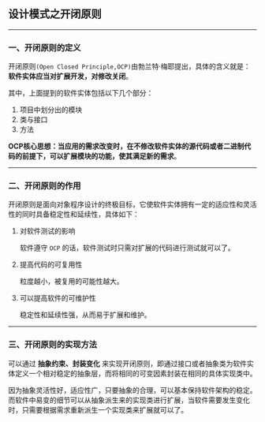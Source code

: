 ## 设计模式之开闭原则

---

### 一、开闭原则的定义

开闭原则`(Open Closed Principle,OCP)`由勃兰特·梅耶提出，具体的含义就是：**软件实体应当对扩展开发，对修改关闭**。

其中，上面提到的软件实体包括以下几个部分：

1. 项目中划分出的模块
2. 类与接口
3. 方法

**OCP核心思想：当应用的需求改变时，在不修改软件实体的源代码或者二进制代码的前提下，可以扩展模块的功能，使其满足新的需求**。

---

### 二、开闭原则的作用

开闭原则是面向对象程序设计的终极目标，它使软件实体拥有一定的适应性和灵活性的同时具备稳定性和延续性，具体如下：

1. 对软件测试的影响

   软件遵守 `OCP` 的话，软件测试时只需对扩展的代码进行测试就可以了。

2. 提高代码的可复用性

   粒度越小，被复用的可能性越大。

3. 可以提高软件的可维护性

   稳定性和延续性强，从而易于扩展和维护。

---

### 三、开闭原则的实现方法

可以通过 **抽象约束、封装变化** 来实现开闭原则，即通过接口或者抽象类为软件实体定义一个相对稳定的抽象层，而将相同的可变因素封装在相同的具体实现类中。

因为抽象灵活性好，适应性广，只要抽象的合理，可以基本保持软件架构的稳定。而软件中易变的细节可以从抽象派生来的实现类进行扩展，当软件需要发生变化时，只需要根据需求重新派生一个实现类来扩展就可以了。